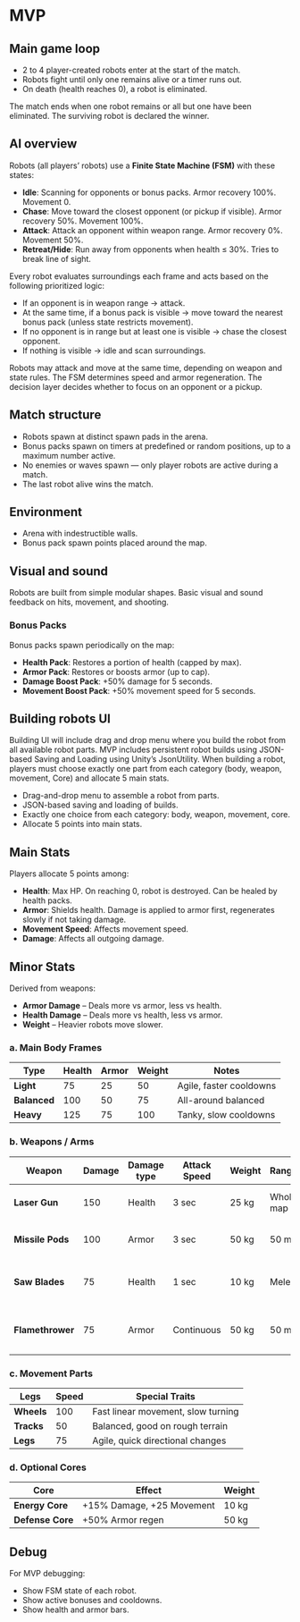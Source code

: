 # MVP

## Main game loop
- 2 to 4 player-created robots enter at the start of the match.
- Robots fight until only one remains alive or a timer runs out.
- On death (health reaches 0), a robot is eliminated.

The match ends when one robot remains or all but one have been eliminated. The surviving robot is declared the winner.

## AI overview
Robots (all players’ robots) use a **Finite State Machine (FSM)** with these states:
- **Idle**: Scanning for opponents or bonus packs. Armor recovery 100%. Movement 0.  
- **Chase**: Move toward the closest opponent (or pickup if visible). Armor recovery 50%. Movement 100%.  
- **Attack**: Attack an opponent within weapon range. Armor recovery 0%. Movement 50%.  
- **Retreat/Hide**: Run away from opponents when health ≤ 30%. Tries to break line of sight.  

Every robot evaluates surroundings each frame and acts based on the following prioritized logic:
- If an opponent is in weapon range → attack.
- At the same time, if a bonus pack is visible → move toward the nearest bonus pack (unless state restricts movement).
- If no opponent is in range but at least one is visible → chase the closest opponent.
- If nothing is visible → idle and scan surroundings.

Robots may attack and move at the same time, depending on weapon and state rules. The FSM determines speed and armor regeneration. The decision layer decides whether to focus on an opponent or a pickup.

## Match structure
- Robots spawn at distinct spawn pads in the arena.
- Bonus packs spawn on timers at predefined or random positions, up to a maximum number active.
- No enemies or waves spawn — only player robots are active during a match.
- The last robot alive wins the match.

## Environment
- Arena with indestructible walls.
- Bonus pack spawn points placed around the map.

## Visual and sound
Robots are built from simple modular shapes. Basic visual and sound feedback on hits, movement, and shooting.

### Bonus Packs
Bonus packs spawn periodically on the map:
- **Health Pack**: Restores a portion of health (capped by max).  
- **Armor Pack**: Restores or boosts armor (up to cap).  
- **Damage Boost Pack**: +50% damage for 5 seconds.  
- **Movement Boost Pack**: +50% movement speed for 5 seconds.  


## Building robots UI
Building UI will include drag and drop menu where you build the robot from all available robot parts. MVP includes persistent robot builds using JSON-based Saving and Loading using Unity’s JsonUtility.
When building a robot, players must choose exactly one part from each category (body, weapon, movement, Core) and allocate 5 main stats.

- Drag-and-drop menu to assemble a robot from parts.
- JSON-based saving and loading of builds.
- Exactly one choice from each category: body, weapon, movement, core.
- Allocate 5 points into main stats.

## Main Stats
Players allocate 5 points among:
- **Health**: Max HP. On reaching 0, robot is destroyed. Can be healed by health packs.  
- **Armor**: Shields health. Damage is applied to armor first, regenerates slowly if not taking damage.  
- **Movement Speed**: Affects movement speed.  
- **Damage**: Affects all outgoing damage.  

## Minor Stats
Derived from weapons:
- **Armor Damage** – Deals more vs armor, less vs health.  
- **Health Damage** – Deals more vs health, less vs armor.  
- **Weight** – Heavier robots move slower.  

### a. Main Body Frames
| Type         | Health | Armor | Weight | Notes                  |
|--------------|--------|-------|--------|------------------------|
| **Light**    | 75     | 25    | 50     | Agile, faster cooldowns |
| **Balanced** | 100    | 50    | 75     | All-around balanced     |
| **Heavy**    | 125    | 75    | 100    | Tanky, slow cooldowns   |

### b. Weapons / Arms
| Weapon           | Damage | Damage type | Attack Speed | Weight | Range   | Special Behavior                |
|------------------|--------|-------------|--------------|--------|---------|---------------------------------|
| **Laser Gun**    | 150    | Health      | 3 sec        | 25 kg  | Whole map | Accurate ranged shots          |
| **Missile Pods** | 100    | Armor       | 3 sec        | 50 kg  | 50 m     | Explosive area damage          |
| **Saw Blades**   | 75     | Health      | 1 sec        | 10 kg  | Melee    | Close-range melee damage       |
| **Flamethrower** | 75     | Armor       | Continuous   | 50 kg  | 50 m     | Burns enemies in area, overheats|

### c. Movement Parts
| Legs       | Speed | Special Traits                        |
|------------|-------|---------------------------------------|
| **Wheels** | 100   | Fast linear movement, slow turning    |
| **Tracks** | 50    | Balanced, good on rough terrain       |
| **Legs**   | 75    | Agile, quick directional changes      |

### d. Optional Cores
| Core             | Effect                     | Weight |
|------------------|----------------------------|--------|
| **Energy Core**  | +15% Damage, +25 Movement  | 10 kg  |
| **Defense Core** | +50% Armor regen           | 50 kg  |

## Debug
For MVP debugging:
- Show FSM state of each robot.
- Show active bonuses and cooldowns.
- Show health and armor bars.  
